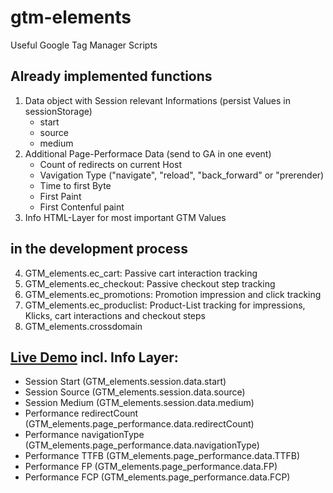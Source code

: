 # gtm-elements
Useful Google Tag Manager Scripts

## Already implemented functions
1. Data object with Session relevant Informations (persist Values in sessionStorage)
   - start
   - source
   - medium
2. Additional Page-Performace Data (send to GA in one event)
   - Count of redirects on current Host
   - Vavigation Type ("navigate", "reload", "back_forward" or "prerender)
   - Time to first Byte
   - First Paint
   - First Contenful paint
3. Info HTML-Layer for most important GTM Values

## in the development process
4. GTM_elements.ec_cart: Passive cart interaction tracking
5. GTM_elements.ec_checkout: Passive checkout step tracking
6. GTM_elements.ec_promotions: Promotion impression and click tracking
7. GTM_elements.ec_produclist: Product-List tracking for impressions, Klicks, cart interactions and checkout steps
8. GTM_elements.crossdomain

## [Live Demo](https://elements.digital/playground/GTM-Elements/demo/) incl. Info Layer:
- Session Start (GTM_elements.session.data.start)
- Session Source (GTM_elements.session.data.source)
- Session Medium (GTM_elements.session.data.medium)
- Performance redirectCount (GTM_elements.page_performance.data.redirectCount)
- Performance navigationType (GTM_elements.page_performance.data.navigationType)
- Performance TTFB (GTM_elements.page_performance.data.TTFB)
- Performance FP (GTM_elements.page_performance.data.FP)
- Performance FCP (GTM_elements.page_performance.data.FCP)
